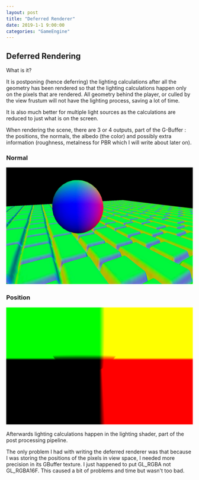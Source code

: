 ```yaml
---
layout: post
title: "Deferred Renderer"
date: 2019-1-1 9:00:00
categories: "GameEngine"
---
```


## Deferred Rendering

What is it?

It is postponing (hence deferring) the lighting calculations after all the geometry has been rendered so that the lighting calculations happen only on the pixels that are rendered. All geometry behind the player, or culled by the view frustum will not have the lighting process, saving a lot of time.

It is also much better for multiple light sources as the calculations are reduced to just what is on the screen.

When rendering the scene, there are 3 or 4 outputs, part of the G-Buffer : the positions, the normals, the albedo (the color) and possibly extra information (roughness, metalness for PBR which I will write about later on).

### Normal

![photo](/assets/normal_r.PNG)

### Position

![photo](/assets/position.PNG)

Afterwards lighting calculations happen in the lighting shader, part of the post processing pipeline.

The only problem I had with writing the deferred renderer was that because I was storing the positions of the pixels in view space, I needed more precision in its GBuffer texture. I just happened to put GL_RGBA not GL_RGBA16F. This caused a bit of problems and time but wasn't too bad. 